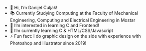 - 👋 Hi, I’m Danijel Čuljak!
- 📚 Currently Studying Computing at the Faculty of Mechanical Engineering, Computing and Electrical Engineering in Mostar
- 👀 I’m interested in learning C and Frontend!
- 🌱 I’m currently learning C & HTML/CSS/Javascript
- ⚡ Fun fact: I do graphic design on the side with experience with Photoshop and Illustrator since 2019!

<!---
kxlyoo/kxlyoo is a ✨ special ✨ repository because its `README.md` (this file) appears on your GitHub profile.
You can click the Preview link to take a look at your changes.
--->
